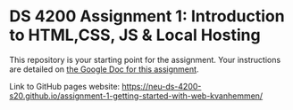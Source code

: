 # DS 4200 Assignment 1: Introduction to HTML,CSS, JS & Local Hosting

This repository is your starting point for the assignment. Your instructions are detailed on [the Google Doc for this assignment](https://docs.google.com/document/d/1lVjqDSmq1ZPwEk-sG8E4vqbU4gPt4H0Qdtk1Vcu0H50/edit?usp=sharing).

Link to GitHub pages website: 
https://neu-ds-4200-s20.github.io/assignment-1-getting-started-with-web-kvanhemmen/
